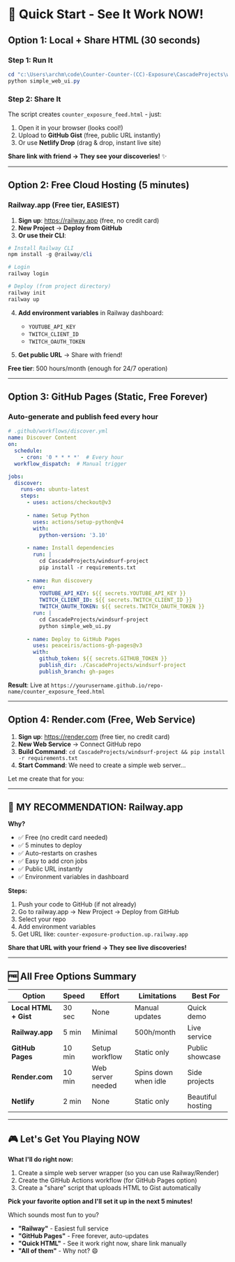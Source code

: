 # 🚀 Quick Start - See It Work NOW!

## Option 1: Local + Share HTML (30 seconds)

### Step 1: Run It
```powershell
cd "c:\Users\archm\code\Counter-Counter-(CC)-Exposure\CascadeProjects\windsurf-project"
python simple_web_ui.py
```

### Step 2: Share It
The script creates `counter_exposure_feed.html` - just:
1. Open it in your browser (looks cool!)
2. Upload to **GitHub Gist** (free, public URL instantly)
3. Or use **Netlify Drop** (drag & drop, instant live site)

**Share link with friend → They see your discoveries!** ✨

---

## Option 2: Free Cloud Hosting (5 minutes)

### Railway.app (Free tier, EASIEST)

1. **Sign up**: https://railway.app (free, no credit card)
2. **New Project** → **Deploy from GitHub**
3. **Or use their CLI**:

```powershell
# Install Railway CLI
npm install -g @railway/cli

# Login
railway login

# Deploy (from project directory)
railway init
railway up
```

4. **Add environment variables** in Railway dashboard:
   - `YOUTUBE_API_KEY`
   - `TWITCH_CLIENT_ID`
   - `TWITCH_OAUTH_TOKEN`

5. **Get public URL** → Share with friend!

**Free tier**: 500 hours/month (enough for 24/7 operation)

---

## Option 3: GitHub Pages (Static, Free Forever)

### Auto-generate and publish feed every hour

```yaml
# .github/workflows/discover.yml
name: Discover Content
on:
  schedule:
    - cron: '0 * * * *'  # Every hour
  workflow_dispatch:  # Manual trigger

jobs:
  discover:
    runs-on: ubuntu-latest
    steps:
      - uses: actions/checkout@v3
      
      - name: Setup Python
        uses: actions/setup-python@v4
        with:
          python-version: '3.10'
      
      - name: Install dependencies
        run: |
          cd CascadeProjects/windsurf-project
          pip install -r requirements.txt
      
      - name: Run discovery
        env:
          YOUTUBE_API_KEY: ${{ secrets.YOUTUBE_API_KEY }}
          TWITCH_CLIENT_ID: ${{ secrets.TWITCH_CLIENT_ID }}
          TWITCH_OAUTH_TOKEN: ${{ secrets.TWITCH_OAUTH_TOKEN }}
        run: |
          cd CascadeProjects/windsurf-project
          python simple_web_ui.py
      
      - name: Deploy to GitHub Pages
        uses: peaceiris/actions-gh-pages@v3
        with:
          github_token: ${{ secrets.GITHUB_TOKEN }}
          publish_dir: ./CascadeProjects/windsurf-project
          publish_branch: gh-pages
```

**Result**: Live at `https://yourusername.github.io/repo-name/counter_exposure_feed.html`

---

## Option 4: Render.com (Free, Web Service)

1. **Sign up**: https://render.com (free tier, no credit card)
2. **New Web Service** → Connect GitHub repo
3. **Build Command**: `cd CascadeProjects/windsurf-project && pip install -r requirements.txt`
4. **Start Command**: We need to create a simple web server...

Let me create that for you:

---

## 🎯 MY RECOMMENDATION: Railway.app

**Why?**
- ✅ Free (no credit card needed)
- ✅ 5 minutes to deploy
- ✅ Auto-restarts on crashes
- ✅ Easy to add cron jobs
- ✅ Public URL instantly
- ✅ Environment variables in dashboard

**Steps:**
1. Push your code to GitHub (if not already)
2. Go to railway.app → New Project → Deploy from GitHub
3. Select your repo
4. Add environment variables
5. Get URL like: `counter-exposure-production.up.railway.app`

**Share that URL with your friend → They see live discoveries!**

---

## 🆓 All Free Options Summary

| Option | Speed | Effort | Limitations | Best For |
|--------|-------|--------|-------------|----------|
| **Local HTML + Gist** | 30 sec | None | Manual updates | Quick demo |
| **Railway.app** | 5 min | Minimal | 500h/month | Live service |
| **GitHub Pages** | 10 min | Setup workflow | Static only | Public showcase |
| **Render.com** | 10 min | Web server needed | Spins down when idle | Side projects |
| **Netlify** | 2 min | None | Static only | Beautiful hosting |

---

## 🎮 Let's Get You Playing NOW

**What I'll do right now:**

1. Create a simple web server wrapper (so you can use Railway/Render)
2. Create the GitHub Actions workflow (for GitHub Pages option)
3. Create a "share" script that uploads HTML to Gist automatically

**Pick your favorite option and I'll set it up in the next 5 minutes!**

Which sounds most fun to you?
- **"Railway"** - Easiest full service
- **"GitHub Pages"** - Free forever, auto-updates
- **"Quick HTML"** - See it work right now, share link manually
- **"All of them"** - Why not? 😄
